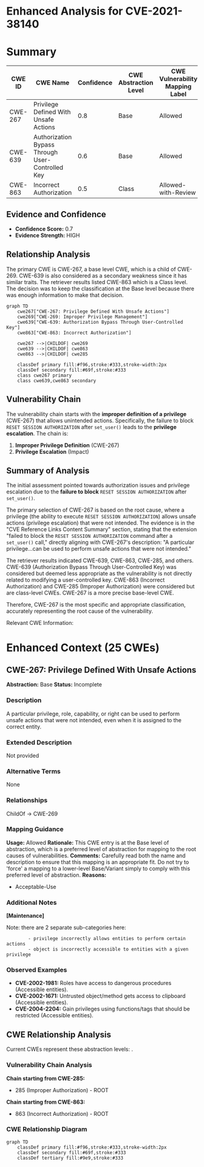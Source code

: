 # Enhanced Analysis for CVE-2021-38140

# Summary
| CWE ID | CWE Name | Confidence | CWE Abstraction Level | CWE Vulnerability Mapping Label | CWE-Vulnerability Mapping Notes |
|---|---|---|---|---|---|
| CWE-267 | Privilege Defined With Unsafe Actions | 0.8 | Base | Allowed | Primary CWE |
| CWE-639 | Authorization Bypass Through User-Controlled Key | 0.6 | Base | Allowed | Secondary Candidate |
| CWE-863 | Incorrect Authorization | 0.5 | Class | Allowed-with-Review | Secondary Candidate |

## Evidence and Confidence

*   **Confidence Score:** 0.7
*   **Evidence Strength:** HIGH

## Relationship Analysis
The primary CWE is CWE-267, a base level CWE, which is a child of CWE-269. CWE-639 is also considered as a secondary weakness since it has similar traits. The retriever results listed CWE-863 which is a Class level. The decision was to keep the classification at the Base level because there was enough information to make that decision.

```mermaid
graph TD
    cwe267["CWE-267: Privilege Defined With Unsafe Actions"]
    cwe269["CWE-269: Improper Privilege Management"]
    cwe639["CWE-639: Authorization Bypass Through User-Controlled Key"]
    cwe863["CWE-863: Incorrect Authorization"]

    cwe267 -->|CHILDOF| cwe269
    cwe639 -->|CHILDOF| cwe863
    cwe863 -->|CHILDOF| cwe285

    classDef primary fill:#f96,stroke:#333,stroke-width:2px
    classDef secondary fill:#69f,stroke:#333
    class cwe267 primary
    class cwe639,cwe863 secondary
```

## Vulnerability Chain
The vulnerability chain starts with the **improper definition of a privilege** (CWE-267) that allows unintended actions. Specifically, the failure to block `RESET SESSION AUTHORIZATION` after `set_user()` leads to the **privilege escalation**. The chain is:
1.  **Improper Privilege Definition** (CWE-267)
2.  **Privilege Escalation** (Impact)

## Summary of Analysis
The initial assessment pointed towards authorization issues and privilege escalation due to the **failure to block** `RESET SESSION AUTHORIZATION` after `set_user()`.

The primary selection of CWE-267 is based on the root cause, where a privilege (the ability to execute `RESET SESSION AUTHORIZATION`) allows unsafe actions (privilege escalation) that were not intended. The evidence is in the "CVE Reference Links Content Summary" section, stating that the extension "failed to block the `RESET SESSION AUTHORIZATION` command after a `set_user()` call," directly aligning with CWE-267's description: "A particular privilege...can be used to perform unsafe actions that were not intended."

The retriever results indicated CWE-639, CWE-863, CWE-285, and others. CWE-639 (Authorization Bypass Through User-Controlled Key) was considered but deemed less appropriate as the vulnerability is not directly related to modifying a user-controlled key. CWE-863 (Incorrect Authorization) and CWE-285 (Improper Authorization) were considered but are class-level CWEs. CWE-267 is a more precise base-level CWE.

Therefore, CWE-267 is the most specific and appropriate classification, accurately representing the root cause of the vulnerability.

Relevant CWE Information:

# Enhanced Context (25 CWEs)

## CWE-267: Privilege Defined With Unsafe Actions
**Abstraction:** Base
**Status:** Incomplete

### Description
A particular privilege, role, capability, or right can be used to perform unsafe actions that were not intended, even when it is assigned to the correct entity.

### Extended Description
Not provided

### Alternative Terms
None

### Relationships
ChildOf -> CWE-269

### Mapping Guidance
**Usage:** Allowed
**Rationale:** This CWE entry is at the Base level of abstraction, which is a preferred level of abstraction for mapping to the root causes of vulnerabilities.
**Comments:** Carefully read both the name and description to ensure that this mapping is an appropriate fit. Do not try to 'force' a mapping to a lower-level Base/Variant simply to comply with this preferred level of abstraction.
**Reasons:**
- Acceptable-Use

### Additional Notes
**[Maintenance]**

Note: there are 2 separate sub-categories here:

```
		- privilege incorrectly allows entities to perform certain actions
		- object is incorrectly accessible to entities with a given privilege
```

### Observed Examples
- **CVE-2002-1981:** Roles have access to dangerous procedures (Accessible entities).
- **CVE-2002-1671:** Untrusted object/method gets access to clipboard (Accessible entities).
- **CVE-2004-2204:** Gain privileges using functions/tags that should be restricted (Accessible entities).


## CWE Relationship Analysis

Current CWEs represent these abstraction levels: .


### Vulnerability Chain Analysis

**Chain starting from CWE-285:**
- 285 (Improper Authorization) - ROOT


**Chain starting from CWE-863:**
- 863 (Incorrect Authorization) - ROOT



### CWE Relationship Diagram

```mermaid
graph TD
    classDef primary fill:#f96,stroke:#333,stroke-width:2px
    classDef secondary fill:#69f,stroke:#333
    classDef tertiary fill:#9e9,stroke:#333
```